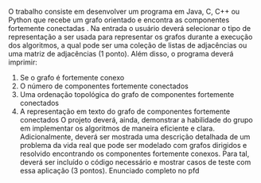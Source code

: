 O trabalho consiste em desenvolver um programa em Java, C, C++ ou Python
que recebe um grafo orientado e encontra as componentes fortemente
conectadas . Na entrada o usuário deverá selecionar o tipo de representação a ser
usada para representar os grafos durante a execução dos algoritmos, a qual pode
ser uma coleção de listas de adjacências ou uma matriz de adjacências (1 ponto).
Além disso, o programa deverá imprimir:
1. Se o grafo é fortemente conexo
2. O número de componentes fortemente conectados
3. Uma ordenação topológica do grafo de componentes fortemente conectados
4. A representação em texto do grafo de componentes fortemente conectados
O projeto deverá, ainda, demonstrar a habilidade do grupo em implementar os
algoritmos de maneira eficiente e clara.
Adicionalmente, deverá ser mostrada uma descrição detalhada de um problema
da vida real que pode ser modelado com grafos dirigidos e resolvido encontrando
os componentes fortemente conexos. Para tal, deverá ser incluído o código
necessário e mostrar casos de teste com essa aplicação (3 pontos).
 Enunciado completo no pfd
